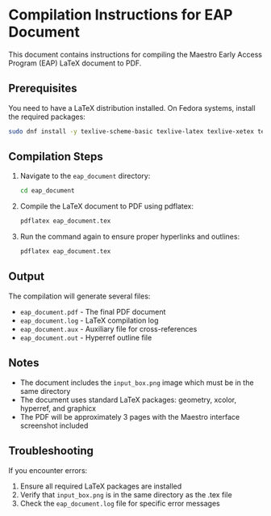 # Compilation Instructions for EAP Document

This document contains instructions for compiling the Maestro Early Access Program (EAP) LaTeX document to PDF.

## Prerequisites

You need to have a LaTeX distribution installed. On Fedora systems, install the required packages:

```bash
sudo dnf install -y texlive-scheme-basic texlive-latex texlive-xetex texlive-collection-fontsrecommended
```

## Compilation Steps

1. Navigate to the `eap_document` directory:
   ```bash
   cd eap_document
   ```

2. Compile the LaTeX document to PDF using pdflatex:
   ```bash
   pdflatex eap_document.tex
   ```

3. Run the command again to ensure proper hyperlinks and outlines:
   ```bash
   pdflatex eap_document.tex
   ```

## Output

The compilation will generate several files:
- `eap_document.pdf` - The final PDF document
- `eap_document.log` - LaTeX compilation log
- `eap_document.aux` - Auxiliary file for cross-references
- `eap_document.out` - Hyperref outline file

## Notes

- The document includes the `input_box.png` image which must be in the same directory
- The document uses standard LaTeX packages: geometry, xcolor, hyperref, and graphicx
- The PDF will be approximately 3 pages with the Maestro interface screenshot included

## Troubleshooting

If you encounter errors:
1. Ensure all required LaTeX packages are installed
2. Verify that `input_box.png` is in the same directory as the .tex file
3. Check the `eap_document.log` file for specific error messages